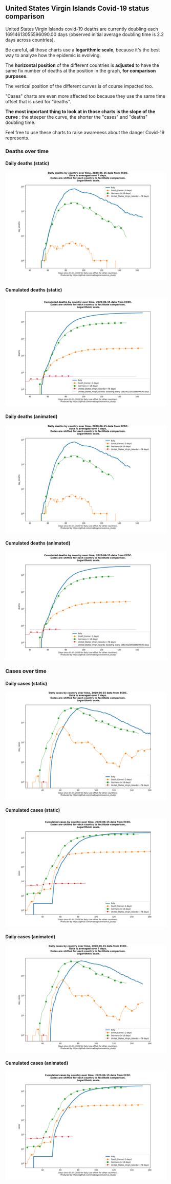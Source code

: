 ## United States Virgin Islands Covid-19 status comparison 

United States Virgin Islands covid-19 deaths are currently doubling each 16914613055596090.00 days (observed initial average doubling time is 2.2 days across countries).



Be careful, all those charts use a **logarithmic scale**, because it's the best way to analyze how the epidemic is evolving.
 
The **horizontal position** of the different countries is **adjusted** to have the same fix number of deaths at the position in the graph, **for comparison purposes**.

The vertical position of the different curves is of course impacted too.

"Cases" charts are even more affected too because they use the same time offset that is used for "deaths".

**The most important thing to look at in those charts is the slope of the curve** : the steeper the curve, the shorter the "cases" and "deaths" doubling time.

Feel free to use these charts to raise awareness about the danger Covid-19 represents. 


 
### Deaths over time
 
#### Daily deaths (static)
![United States Virgin Islands covid-19 daily deaths static chart](https://raw.githubusercontent.com/madlag/coronavirus_study/master/notebooks/graphs/2020-06-15/countries/United_States_Virgin_Islands/2020-06-15_United_States_Virgin_Islands_day_deaths.png "United States Virgin Islands covid-19 day_deaths static chart")   
 
#### Cumulated deaths (static)
![United States Virgin Islands covid-19 cumulated deaths static chart](https://raw.githubusercontent.com/madlag/coronavirus_study/master/notebooks/graphs/2020-06-15/countries/United_States_Virgin_Islands/2020-06-15_United_States_Virgin_Islands_deaths.png "United States Virgin Islands covid-19 deaths static chart")   
 
#### Daily deaths (animated)
![United States Virgin Islands covid-19 daily deaths animated chart](https://raw.githubusercontent.com/madlag/coronavirus_study/master/notebooks/graphs/2020-06-15/countries/United_States_Virgin_Islands/2020-06-15_United_States_Virgin_Islands_day_deaths.gif "United States Virgin Islands covid-19 day_deaths animated chart")   
 
#### Cumulated deaths (animated)
![United States Virgin Islands covid-19 cumulated deaths animated chart](https://raw.githubusercontent.com/madlag/coronavirus_study/master/notebooks/graphs/2020-06-15/countries/United_States_Virgin_Islands/2020-06-15_United_States_Virgin_Islands_deaths.gif "United States Virgin Islands covid-19 deaths animated chart")   

 
### Cases over time
 
#### Daily cases (static)
![United States Virgin Islands covid-19 daily cases static chart](https://raw.githubusercontent.com/madlag/coronavirus_study/master/notebooks/graphs/2020-06-15/countries/United_States_Virgin_Islands/2020-06-15_United_States_Virgin_Islands_day_cases.png "United States Virgin Islands covid-19 day_cases static chart")   
 
#### Cumulated cases (static)
![United States Virgin Islands covid-19 cumulated cases static chart](https://raw.githubusercontent.com/madlag/coronavirus_study/master/notebooks/graphs/2020-06-15/countries/United_States_Virgin_Islands/2020-06-15_United_States_Virgin_Islands_cases.png "United States Virgin Islands covid-19 cases static chart")   
 
#### Daily cases (animated)
![United States Virgin Islands covid-19 daily cases animated chart](https://raw.githubusercontent.com/madlag/coronavirus_study/master/notebooks/graphs/2020-06-15/countries/United_States_Virgin_Islands/2020-06-15_United_States_Virgin_Islands_day_cases.gif "United States Virgin Islands covid-19 day_cases animated chart")   
 
#### Cumulated cases (animated)
![United States Virgin Islands covid-19 cumulated cases animated chart](https://raw.githubusercontent.com/madlag/coronavirus_study/master/notebooks/graphs/2020-06-15/countries/United_States_Virgin_Islands/2020-06-15_United_States_Virgin_Islands_cases.gif "United States Virgin Islands covid-19 cases animated chart")   

